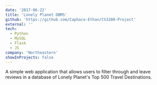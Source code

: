 ```yaml
---
date: '2017-06-22'
title: 'Lonely Planet DBMS'
github: 'https://github.com/Caphace-Ethan/CS3200-Project'
external: ''
tech:
  - Python
  - MySQL
  - Flask
  - JS
company: 'Northeastern'
showInProjects: false
---
```


A simple web application that allows users to filter through and leave reviews in a database of Lonely Planet's Top 500 Travel Destinations.
